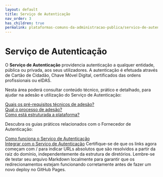 ```yaml
---
layout: default
title: Serviço de Autenticação
nav_order: 3
has_children: true
permalink: plataformas-comuns-da-administracao-publica/servico-de-autenticacao
---
```




# Serviço de Autenticação

O **Serviço de Autenticação** providencia autenticação a qualquer entidade, pública ou privada, aos seus utilizadores. A autenticação é efetuada através de Cartão de Cidadão, Chave Móvel Digital, certificados das ordens profissionais ou eIDAS.

Nesta área poderá consultar conteúdo técnico, prático e detalhado, para ajudar na adesão e utilização do Serviço de Autenticação:

<a href="/plataformas-comuns-da-administracao-publica/servico-de-autenticacao/quais-os-pre-requisitos-tecnicos-de-adesao" class="button">Quais os pré-requisitos técnicos de adesão?</a><br>
<a href="/plataformas-comuns-da-administracao-publica/servico-de-autenticacao/qual-o-processo-de-adesao.html" class="button">Qual o processo de adesão?</a><br>
<a href="/plataformas-comuns-da-administracao-publica/servico-de-autenticacao/como-esta-estruturada-a-plataforma.html" class="button">Como está estruturada a plataforma?</a><br>

Descubra os guias práticos relacionados com o Fornecedor de Autenticação:

<a href="/guias-praticos/como-funciona-o-servico-de-autenticacao/" class="button">Como funciona o Serviço de Autenticação</a><br>
<a href="/guias-praticos/integrar-com-o-servico-de-autenticacao/" class="button">Integrar com o Serviço de Autenticação</a>
Certifique-se de que os links agora começam com / para indicar URLs absolutos que são resolvidos a partir da raiz do domínio, independentemente da estrutura de diretórios. Lembre-se de testar seu arquivo Markdown localmente para garantir que os redirecionamentos estejam funcionando corretamente antes de fazer um novo deploy no GitHub Pages.





